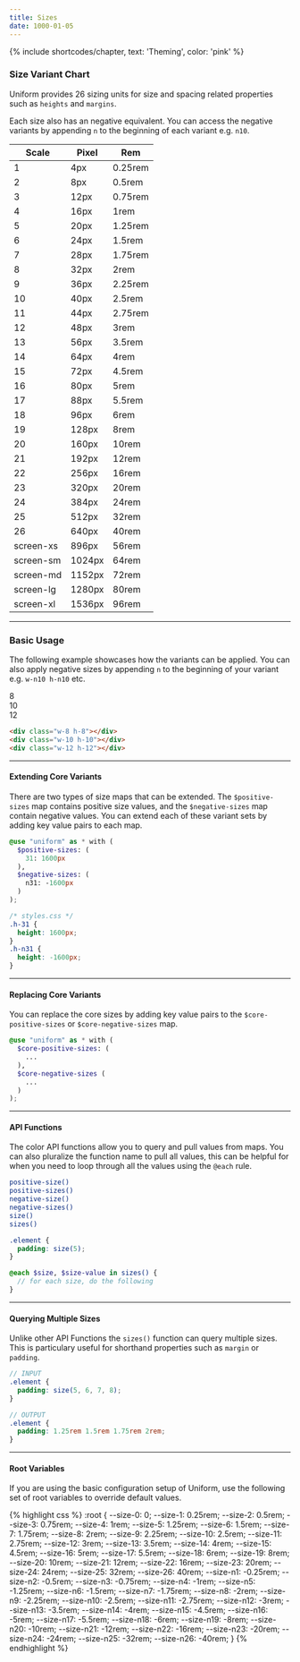 ```yaml
---
title: Sizes
date: 1000-01-05
---
```


{% include shortcodes/chapter, text: 'Theming', color: 'pink' %}

### Size Variant Chart

Uniform provides 26 sizing units for size and spacing related properties such as `heights` and `margins`.

Each size also has an negative equivalent. You can access the negative variants by appending `n` to the beginning of each variant e.g. `n10`.

<div class="shadow-1 h-25 radius-sm overflow-hidden overflow-y-auto">
<table class="table table-colors shadow-none radius-0 relative">
  <thead class="uppercase font-xs font-600 tracking-1 color-black">
    <tr>
      <th class="sticky bg-white t-npx">
        Scale
      </th>
      <th class="sticky bg-white t-npx align-right">
        Pixel
      </th>
      <th class="sticky bg-white t-npx align-right">
        Rem
      </th>
    </tr>
  </thead>
  <tbody class="font-sm">
    <tr><td>1</td><td class="color-teal-700 align-right">4px</td><td class="color-gray-200 align-right">0.25rem</td>
    <tr><td>2</td><td class="color-teal-700 align-right">8px</td><td class="color-gray-200 align-right">0.5rem</td>
    <tr><td>3</td><td class="color-teal-700 align-right">12px</td><td class="color-gray-200 align-right">0.75rem</td>
    <tr><td>4</td><td class="color-teal-700 align-right">16px</td><td class="color-gray-200 align-right">1rem</td>
    <tr><td>5</td><td class="color-teal-700 align-right">20px</td><td class="color-gray-200 align-right">1.25rem</td>
    <tr><td>6</td><td class="color-teal-700 align-right">24px</td><td class="color-gray-200 align-right">1.5rem</td>
    <tr><td>7</td><td class="color-teal-700 align-right">28px</td><td class="color-gray-200 align-right">1.75rem</td>
    <tr><td>8</td><td class="color-teal-700 align-right">32px</td><td class="color-gray-200 align-right">2rem</td>
    <tr><td>9</td><td class="color-teal-700 align-right">36px</td><td class="color-gray-200 align-right">2.25rem</td>
    <tr><td>10</td><td class="color-teal-700 align-right">40px</td><td class="color-gray-200 align-right">2.5rem</td>
    <tr><td>11</td><td class="color-teal-700 align-right">44px</td><td class="color-gray-200 align-right">2.75rem</td>
    <tr><td>12</td><td class="color-teal-700 align-right">48px</td><td class="color-gray-200 align-right">3rem</td>
    <tr><td>13</td><td class="color-teal-700 align-right">56px</td><td class="color-gray-200 align-right">3.5rem</td>
    <tr><td>14</td><td class="color-teal-700 align-right">64px</td><td class="color-gray-200 align-right">4rem</td>
    <tr><td>15</td><td class="color-teal-700 align-right">72px</td><td class="color-gray-200 align-right">4.5rem</td>
    <tr><td>16</td><td class="color-teal-700 align-right">80px</td><td class="color-gray-200 align-right">5rem</td>
    <tr><td>17</td><td class="color-teal-700 align-right">88px</td><td class="color-gray-200 align-right">5.5rem</td>
    <tr><td>18</td><td class="color-teal-700 align-right">96px</td><td class="color-gray-200 align-right">6rem</td>
    <tr><td>19</td><td class="color-teal-700 align-right">128px</td><td class="color-gray-200 align-right">8rem</td>
    <tr><td>20</td><td class="color-teal-700 align-right">160px</td><td class="color-gray-200 align-right">10rem</td>
    <tr><td>21</td><td class="color-teal-700 align-right">192px</td><td class="color-gray-200 align-right">12rem</td>
    <tr><td>22</td><td class="color-teal-700 align-right">256px</td><td class="color-gray-200 align-right">16rem</td>
    <tr><td>23</td><td class="color-teal-700 align-right">320px</td><td class="color-gray-200 align-right">20rem</td>
    <tr><td>24</td><td class="color-teal-700 align-right">384px</td><td class="color-gray-200 align-right">24rem</td>
    <tr><td>25</td><td class="color-teal-700 align-right">512px</td><td class="color-gray-200 align-right">32rem</td>
    <tr><td>26</td><td class="color-teal-700 align-right">640px</td><td class="color-gray-200 align-right">40rem</td>
    <tr><td>screen-xs</td><td class="color-teal-700 align-right">896px</td><td class="color-gray-200 align-right">56rem</td>
    <tr><td>screen-sm</td><td class="color-teal-700 align-right">1024px</td><td class="color-gray-200 align-right">64rem</td>
    <tr><td>screen-md</td><td class="color-teal-700 align-right">1152px</td><td class="color-gray-200 align-right">72rem</td>
    <tr><td>screen-lg</td><td class="color-teal-700 align-right">1280px</td><td class="color-gray-200 align-right">80rem</td>
    <tr><td>screen-xl</td><td class="color-teal-700 align-right">1536px</td><td class="color-gray-200 align-right">96rem</td>
  </tbody>
</table>
</div>

---

### Basic Usage

The following example showcases how the variants can be applied. You can also apply negative sizes by appending `n` to the beginning of your variant e.g. `w-n10 h-n10` etc.

<section class="radius-sm bg-silver-100 p-6 flex">
  <div class="flex align-items-center justify-content-center bg-black color-white font-600 w-8 h-8 radius-round mr-6">
    8
  </div>
  <div class="flex align-items-center justify-content-center bg-black color-white font-600 w-10 h-10 radius-round mr-6">
    10
  </div>
  <div class="flex align-items-center justify-content-center bg-black color-white font-600 w-12 h-12 radius-round">
    12
  </div>
</section>

```html
<div class="w-8 h-8"></div>
<div class="w-10 h-10"></div>
<div class="w-12 h-12"></div>
```

---

#### Extending Core Variants

There are two types of size maps that can be extended. The `$positive-sizes` map contains positive size values, and the `$negative-sizes` map contain negative values. You can extend each of these variant sets by adding key value pairs to each map.

```scss
@use "uniform" as * with (
  $positive-sizes: (
    31: 1600px
  ),
  $negative-sizes: (
    n31: -1600px
  )
);
```

```css
/* styles.css */
.h-31 {
  height: 1600px;
}
.h-n31 {
  height: -1600px;
}
```

---

#### Replacing Core Variants

You can replace the core sizes by adding key value pairs to the `$core-positive-sizes` or `$core-negative-sizes` map.

```scss
@use "uniform" as * with (
  $core-positive-sizes: (
    ...
  ),
  $core-negative-sizes (
    ...
  )
);
```

---

#### API Functions

The color API functions allow you to query and pull values from maps. You can also pluralize the function name to pull all values, this can be helpful for when you need to loop through all the values using the `@each` rule.

```bash
positive-size()
positive-sizes()
negative-size()
negative-sizes()
size()
sizes()
```

```scss
.element {
  padding: size(5);
}

@each $size, $size-value in sizes() {
  // for each size, do the following
}
```

---

#### Querying Multiple Sizes

Unlike other API Functions the `sizes()` function can query multiple sizes. This is particulary useful for shorthand properties such as `margin` or `padding`.

```scss
// INPUT
.element {
  padding: size(5, 6, 7, 8);
}

// OUTPUT
.element {
  padding: 1.25rem 1.5rem 1.75rem 2rem;
}
```

---

#### Root Variables

If you are using the basic configuration setup of Uniform, use the following set of root variables to override default values.

<div class="bg-black radius-sm h-25 overflow-auto">
{% highlight css %}
:root {
  --size-0: 0;
  --size-1: 0.25rem;
  --size-2: 0.5rem;
  --size-3: 0.75rem;
  --size-4: 1rem;
  --size-5: 1.25rem;
  --size-6: 1.5rem;
  --size-7: 1.75rem;
  --size-8: 2rem;
  --size-9: 2.25rem;
  --size-10: 2.5rem;
  --size-11: 2.75rem;
  --size-12: 3rem;
  --size-13: 3.5rem;
  --size-14: 4rem;
  --size-15: 4.5rem;
  --size-16: 5rem;
  --size-17: 5.5rem;
  --size-18: 6rem;
  --size-19: 8rem;
  --size-20: 10rem;
  --size-21: 12rem;
  --size-22: 16rem;
  --size-23: 20rem;
  --size-24: 24rem;
  --size-25: 32rem;
  --size-26: 40rem;
  --size-n1: -0.25rem;
  --size-n2: -0.5rem;
  --size-n3: -0.75rem;
  --size-n4: -1rem;
  --size-n5: -1.25rem;
  --size-n6: -1.5rem;
  --size-n7: -1.75rem;
  --size-n8: -2rem;
  --size-n9: -2.25rem;
  --size-n10: -2.5rem;
  --size-n11: -2.75rem;
  --size-n12: -3rem;
  --size-n13: -3.5rem;
  --size-n14: -4rem;
  --size-n15: -4.5rem;
  --size-n16: -5rem;
  --size-n17: -5.5rem;
  --size-n18: -6rem;
  --size-n19: -8rem;
  --size-n20: -10rem;
  --size-n21: -12rem;
  --size-n22: -16rem;
  --size-n23: -20rem;
  --size-n24: -24rem;
  --size-n25: -32rem;
  --size-n26: -40rem;
}
{% endhighlight %}
</div>